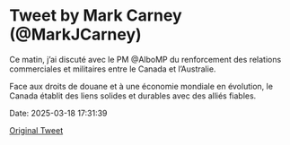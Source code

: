 # Tweet by Mark Carney (@MarkJCarney)

Ce matin, j’ai discuté avec le PM @AlboMP du renforcement des relations commerciales et militaires entre le Canada et l’Australie.

Face aux droits de douane et à une économie mondiale en évolution, le Canada établit des liens solides et durables avec des alliés fiables.

Date: 2025-03-18 17:31:39

[Original Tweet](https://x.com/MarkJCarney/status/1902050277672329723)
